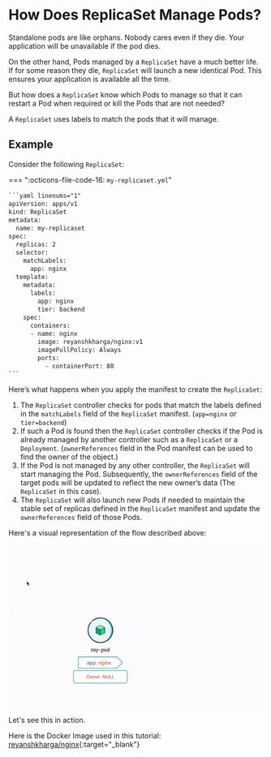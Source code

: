 # How Does ReplicaSet Manage Pods?

Standalone pods are like orphans. Nobody cares even if they die. Your application will be unavailable if the pod dies.

On the other hand, Pods managed by a `ReplicaSet` have a much better life. If for some reason they die, `ReplicaSet` will launch a new identical Pod. This ensures your application is available all the time.

But how does a `ReplicaSet` know which Pods to manage so that it can restart a Pod when required or kill the Pods that are not needed?

A `ReplicaSet` uses labels to match the pods that it will manage.

## Example

Consider the following `ReplicaSet`:

=== ":octicons-file-code-16: `my-replicaset.yml`"

    ```yaml linenums="1"
    apiVersion: apps/v1
    kind: ReplicaSet
    metadata:
      name: my-replicaset
    spec:
      replicas: 2
      selector:
        matchLabels:
          app: nginx
      template:
        metadata:
          labels:
            app: nginx
            tier: backend
        spec:
          containers:
          - name: nginx
            image: reyanshkharga/nginx:v1
            imagePullPolicy: Always
            ports:
              - containerPort: 80
    ```


Here’s what happens when you apply the manifest to create the `ReplicaSet`:

1. The `ReplicaSet` controller checks for pods that match the labels defined in the `matchLabels` field of the `ReplicaSet` manifest. (`app=nginx` or `tier=backend`)
2. If such a Pod is found then the `ReplicaSet` controller checks if the Pod is already managed by another controller such as a `ReplicaSet` or a `Deployment`. (`ownerReferences` field in the Pod manifest can be used to find the owner of the object.)
3. If the Pod is not managed by any other controller, the `ReplicaSet` will start managing the Pod. Subsequently, the `ownerReferences` field of the target pods will be updated to reflect the new owner’s data (The `ReplicaSet` in this case).
4. The `ReplicaSet` will also launch new Pods if needed to maintain the stable set of replicas defined in the `ReplicaSet` manifest and update the `ownerReferences` field of those Pods.

Here's a visual representation of the flow described above:

<p align="left">
    <img src="../../../..//assets/eks-course-images/replicaset/how-does-replicaset-manage-pods.gif" alt="How Does ReplicaSet Mange Pods?" width="500" />
</p>

Let's see this in action.

Here is the Docker Image used in this tutorial: [reyanshkharga/nginx]{:target="_blank"}





<!-- Hyperlinks -->
[reyanshkharga/nginx]: https://hub.docker.com/r/reyanshkharga/nginx